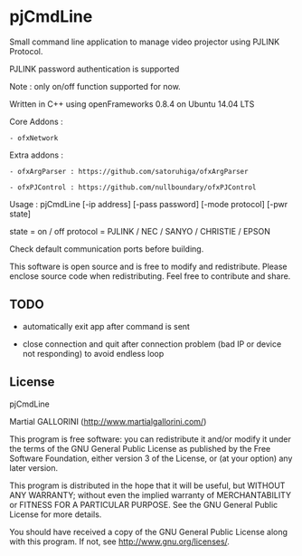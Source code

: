 pjCmdLine
==========

Small command line application to manage video projector using PJLINK Protocol. 

PJLINK password authentication is supported

Note : only on/off function supported for now.

Written in C++ using openFrameworks 0.8.4 on Ubuntu 14.04 LTS

Core Addons : 

	- ofxNetwork

Extra addons :
	
	- ofxArgParser : https://github.com/satoruhiga/ofxArgParser
	
	- ofxPJControl : https://github.com/nullboundary/ofxPJControl

Usage : 
pjCmdLine [-ip address] [-pass password] [-mode protocol] [-pwr state]

state = on / off
protocol = PJLINK / NEC / SANYO / CHRISTIE / EPSON

Check default communication ports before building.

This software is open source and is free to modify and redistribute.
Please enclose source code when redistributing.
Feel free to contribute and share.

TODO
-------

- automatically exit app after command is sent

- close connection and quit after connection problem (bad IP or device not responding) to avoid endless loop


License
-------

pjCmdLine

Martial GALLORINI (http://www.martialgallorini.com/)

This program is free software: you can redistribute it and/or modify
it under the terms of the GNU General Public License as published by
the Free Software Foundation, either version 3 of the License, or
(at your option) any later version.

This program is distributed in the hope that it will be useful,
but WITHOUT ANY WARRANTY; without even the implied warranty of
MERCHANTABILITY or FITNESS FOR A PARTICULAR PURPOSE. See the
GNU General Public License for more details.

You should have received a copy of the GNU General Public License 
along with this program.  If not, see <http://www.gnu.org/licenses/>.

